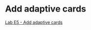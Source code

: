 # Add adaptive cards

[Lab E5 - Add adaptive cards](https://microsoft.github.io/copilot-camp/pages/extend-m365-copilot/05-add-adaptive-card/)